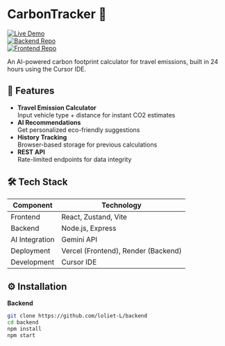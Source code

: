 # CarbonTracker 🌱

[![Live Demo](https://img.shields.io/badge/Demo-Vercel-green)](https://frontend-carbon-tracker.vercel.app/)  
[![Backend Repo](https://img.shields.io/badge/Backend-GitHub-blue)](https://github.com/loliet-L/backend)  
[![Frontend Repo](https://img.shields.io/badge/Frontend-GitHub-blue)](https://github.com/loliet-L/frontend)  

An AI-powered carbon footprint calculator for travel emissions, built in 24 hours using the Cursor IDE.

## 🚀 Features

- **Travel Emission Calculator**  
  Input vehicle type + distance for instant CO2 estimates  
- **AI Recommendations**  
  Get personalized eco-friendly suggestions  
- **History Tracking**  
  Browser-based storage for previous calculations  
- **REST API**  
  Rate-limited endpoints for data integrity  

## 🛠️ Tech Stack

| Component       | Technology                          |
|-----------------|-------------------------------------|
| Frontend        | React, Zustand, Vite                |
| Backend         | Node.js, Express                    |
| AI Integration  | Gemini API                        |
| Deployment      | Vercel (Frontend), Render (Backend) |
| Development     | Cursor IDE                          |

## ⚙️ Installation

**Backend**  
```bash
git clone https://github.com/loliet-L/backend
cd backend
npm install
npm start
